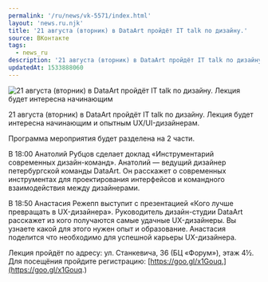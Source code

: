 ```yaml
---
permalink: '/ru/news/vk-5571/index.html'
layout: 'news.ru.njk'
title: '21 августа (вторник) в DataArt пройдёт IT talk по дизайну.'
source: ВКонтакте
tags:
  - news_ru
description: '21 августа (вторник) в DataArt пройдёт IT talk по дизайну.'
updatedAt: 1533888060
---
```

![21 августа (вторник) в DataArt пройдёт IT talk по дизайну. Лекция будет интересна начинающим](https://sun9-40.userapi.com/impf/c844520/v844520012/c06e8/ffgjg8_muT4.jpg?size=1280x854&quality=96&sign=ab88a08765d7346c68d5e32a116afa46&c_uniq_tag=uSGxLprV1ffgeOvCL5pkYrIQoDYovJdvKQrjSgPxZy8&type=album)

21 августа (вторник) в DataArt пройдёт IT talk по дизайну. Лекция будет интересна начинающим и опытным UX/UI-дизайнерам.

Программа мероприятия будет разделена на 2 части.

В 18:00 Анатолий Рубцов сделает доклад «Инструментарий современных дизайн-команд». Анатолий — ведущий дизайнер петербургской команды DataArt. Он расскажет о современных инструментах для проектирования интерфейсов и командного взаимодействия между дизайнерами.

В 18:50 Анастасия Режепп выступит с презентацией «Кого лучше превращать в UX-дизайнера». Руководитель дизайн-студии DataArt расскажет из кого получаются самые удачные UX-дизайнеры. Вы узнаете какой для этого нужен опыт и образование. Анастасия поделится что необходимо для успешной карьеры UX-дизайнера.

Лекция пройдёт по адресу: ул. Станкевича, 36 (БЦ «Форум»), этаж 4½.
Для посещёния пройдите регистрацию: [https://goo.gl/x1Gouq.](https://goo.gl/x1Gouq.)
